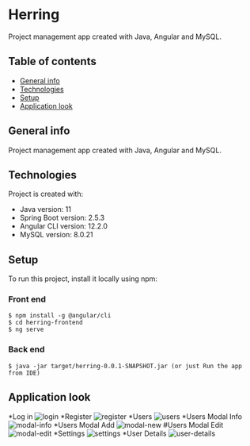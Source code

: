# Herring
Project management app created with Java, Angular and MySQL.

## Table of contents
* [General info](#general-info)
* [Technologies](#technologies)
* [Setup](#setup)
* [Application look](#app-look)

## General info
Project management app created with Java, Angular and MySQL.
	
## Technologies
Project is created with:
* Java version: 11
* Spring Boot version: 2.5.3
* Angular CLI version: 12.2.0
* MySQL version: 8.0.21
	
## Setup
To run this project, install it locally using npm:

### Front end
```
$ npm install -g @angular/cli
$ cd herring-frontend
$ ng serve
```

### Back end
```
$ java -jar target/herring-0.0.1-SNAPSHOT.jar (or just Run the app from IDE)
```

## Application look
*Log in
![login](https://user-images.githubusercontent.com/56168607/134949155-c68b2296-22e1-4739-879d-d6167a6e9db7.png)
*Register
![register](https://user-images.githubusercontent.com/56168607/134949176-747c62f6-57f7-4da9-ac63-6507d9cf7a39.png)
*Users
![users](https://user-images.githubusercontent.com/56168607/134949158-2351cf1e-c694-4cdc-b7a2-be91e1ded536.png)
*Users Modal Info
![modal-info](https://user-images.githubusercontent.com/56168607/134949165-2a5d6600-f020-444b-89e2-4ba3cbff9097.png)
*Users Modal Add
![modal-new](https://user-images.githubusercontent.com/56168607/134949174-668d4c16-0f82-4d9c-8818-1ca3a60104b5.png)
#Users Modal Edit
![modal-edit](https://user-images.githubusercontent.com/56168607/134949170-8b07bc9f-7dd6-4fa1-b297-916700b82d86.png)
*Settings
![settings](https://user-images.githubusercontent.com/56168607/134949162-bc899f8b-d57c-4544-9c33-3389e58cb34a.png)
*User Details
![user-details](https://user-images.githubusercontent.com/56168607/134949164-d12f670d-a8eb-44d2-9d3e-f9b4f8c879df.png)
